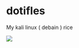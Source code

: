 # dotifles
My kali linux ( debain ) rice

![](https://c.tenor.com/dHk-LfzHrtwAAAAi/linux-computer.gif)
 

